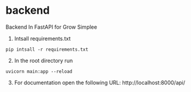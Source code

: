 # backend
Backend In FastAPI for Grow Simplee

1. Intsall requirements.txt
```
pip intsall -r requirements.txt
```
2. In the root directory run
```
uvicorn main:app --reload
```
3. For documentation open the following URL: http://localhost:8000/api/